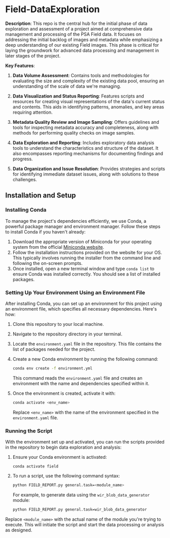 # Field-DataExploration

**Description**:
This repo is the central hub for the initial phase of data exploration and assessment of a project aimed at comprehensive data management and processing of the PSA Field data. It focuses on addressing the initial backlog of images and metadata while emphasizing a deep understanding of our existing Field images. This phase is critical for laying the groundwork for advanced data processing and management in later stages of the project.

**Key Features**:

1. **Data Volume Assessment**: Contains tools and methodologies for evaluating the size and complexity of the existing data pool, ensuring an understanding of the scale of data we're managing.

2. **Data Visualization and Status Reporting**: Features scripts and resources for creating visual representations of the data's current status and contents. This aids in identifying patterns, anomalies, and key areas requiring attention.

3. **Metadata Quality Review and Image Sampling**: Offers guidelines and tools for inspecting metadata accuracy and completeness, along with methods for performing quality checks on image samples.

4. **Data Exploration and Reporting**: Includes exploratory data analysis tools to understand the characteristics and structure of the dataset. It also encompasses reporting mechanisms for documenting findings and progress.

5. **Data Organization and Issue Resolution**: Provides strategies and scripts for identifying immediate dataset issues, along with solutions to these challenges.

## Installation and Setup

### Installing Conda
To manage the project's dependencies efficiently, we use Conda, a powerful package manager and environment manager. Follow these steps to install Conda if you haven't already:

1. Download the appropriate version of Miniconda for your operating system from the official [Miniconda website](https://docs.anaconda.com/free/miniconda/).
2. Follow the installation instructions provided on the website for your OS. This typically involves running the installer from the command line and following the on-screen prompts.
3. Once installed, open a new terminal window and type `conda list` to ensure Conda was installed correctly. You should see a list of installed packages.


### Setting Up Your Environment Using an Environment File
After installing Conda, you can set up an environment for this project using an environment file, which specifies all necessary dependencies. Here's how:

1. Clone this repository to your local machine.
2. Navigate to the repository directory in your terminal.
3. Locate the `environment.yaml` file in the repository. This file contains the list of packages needed for the project.
4. Create a new Conda environment by running the following command:
   ```bash
   conda env create -f environment.yml
   ```
   This command reads the `environment.yaml` file and creates an environment with the name and dependencies specified within it.

5. Once the environment is created, activate it with:
   ```bash
   conda activate <env_name>
   ```
   Replace `<env_name>` with the name of the environment specified in the `environment.yaml` file.


### Running the Script
With the environment set up and activated, you can run the scripts provided in the repository to begin data exploration and analysis:

1. Ensure your Conda environment is activated:
   ```
   conda activate field
   ```
2. To run a script, use the following command syntax:
   ```bash
   python FIELD_REPORT.py general.task=<module_name>
   ```
   For example, to generate data using the `wir_blob_data_generator` module:
   ```bash
   python FIELD_REPORT.py general.task=wir_blob_data_generator
   ```

Replace `<module_name>` with the actual name of the module you're trying to execute. This will initiate the script and start the data processing or analysis as designed.